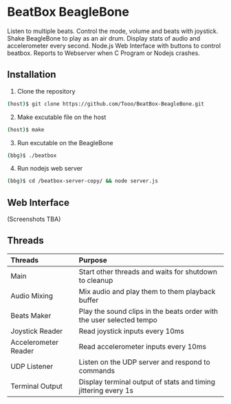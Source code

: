# BeatBox BeagleBone
Listen to multiple beats.
Control the mode, volume and beats with joystick.
Shake BeagleBone to play as an air drum.
Display stats of audio and accelerometer every second.
Node.js Web Interface with buttons to control beatbox.
Reports to Webserver when C Program or Nodejs crashes.

## Installation
1. Clone the repository
```bash
(host)$ git clone https://github.com/Tooo/BeatBox-BeagleBone.git
```

2. Make excutable file on the host
```bash
(host)$ make
```

3. Run excutable on the BeagleBone
```bash
(bbg)$ ./beatbox
```

4. Run nodejs web server
```bash
(bbg)$ cd /beatbox-server-copy/ && node server.js
```

## Web Interface
(Screenshots TBA)

## Threads
| Threads | Purpose | 
| :------ | :------ |
| Main | Start other threads and waits for shutdown to cleanup |
| Audio Mixing | Mix audio and play them to them playback buffer |
| Beats Maker | Play the sound clips in the beats order with the user selected tempo |
| Joystick Reader | Read joystick inputs every 10ms |
| Accelerometer Reader | Read accelerometer inputs every 10ms |
| UDP Listener | Listen on the UDP server and respond to commands |
| Terminal Output | Display terminal output of stats and timing jittering every 1s |

